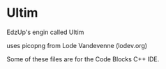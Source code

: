# Ultim
EdzUp's engin called Ultim 

uses picopng from Lode Vandevenne (lodev.org)

Some of these files are for the Code Blocks C++ IDE.
